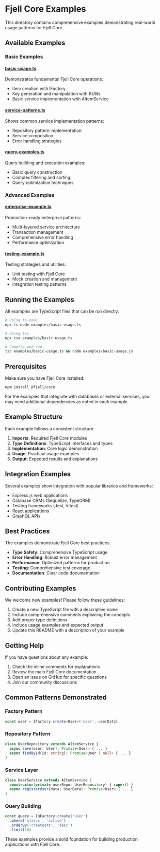 # Fjell Core Examples

This directory contains comprehensive examples demonstrating real-world usage patterns for Fjell Core.

## Available Examples

### Basic Examples

#### [basic-usage.ts](./basic-usage.ts)
Demonstrates fundamental Fjell Core operations:
- Item creation with IFactory
- Key generation and manipulation with KUtils
- Basic service implementation with AItemService

#### [service-patterns.ts](./service-patterns.ts)
Shows common service implementation patterns:
- Repository pattern implementation
- Service composition
- Error handling strategies

#### [query-examples.ts](./query-examples.ts)
Query building and execution examples:
- Basic query construction
- Complex filtering and sorting
- Query optimization techniques

### Advanced Examples

#### [enterprise-example.ts](./enterprise-example.ts)
Production-ready enterprise patterns:
- Multi-layered service architecture
- Transaction management
- Comprehensive error handling
- Performance optimization

#### [testing-example.ts](./testing-example.ts)
Testing strategies and utilities:
- Unit testing with Fjell Core
- Mock creation and management
- Integration testing patterns

## Running the Examples

All examples are TypeScript files that can be run directly:

```bash
# Using ts-node
npx ts-node examples/basic-usage.ts

# Using tsx
npx tsx examples/basic-usage.ts

# Compile and run
tsc examples/basic-usage.ts && node examples/basic-usage.js
```

## Prerequisites

Make sure you have Fjell Core installed:

```bash
npm install @fjell/core
```

For the examples that integrate with databases or external services, you may need additional dependencies as noted in each example.

## Example Structure

Each example follows a consistent structure:

1. **Imports**: Required Fjell Core modules
2. **Type Definitions**: TypeScript interfaces and types
3. **Implementation**: Core logic demonstration
4. **Usage**: Practical usage examples
5. **Output**: Expected results and explanations

## Integration Examples

Several examples show integration with popular libraries and frameworks:

- Express.js web applications
- Database ORMs (Sequelize, TypeORM)
- Testing frameworks (Jest, Vitest)
- React applications
- GraphQL APIs

## Best Practices

The examples demonstrate Fjell Core best practices:

- **Type Safety**: Comprehensive TypeScript usage
- **Error Handling**: Robust error management
- **Performance**: Optimized patterns for production
- **Testing**: Comprehensive test coverage
- **Documentation**: Clear code documentation

## Contributing Examples

We welcome new examples! Please follow these guidelines:

1. Create a new TypeScript file with a descriptive name
2. Include comprehensive comments explaining the concepts
3. Add proper type definitions
4. Include usage examples and expected output
5. Update this README with a description of your example

## Getting Help

If you have questions about any example:

1. Check the inline comments for explanations
2. Review the main Fjell Core documentation
3. Open an issue on GitHub for specific questions
4. Join our community discussions

## Common Patterns Demonstrated

### Factory Pattern
```typescript
const user = IFactory.create<User>('user', userData)
```

### Repository Pattern
```typescript
class UserRepository extends AItemService {
  async save(user: User): Promise<User> { ... }
  async findById(id: string): Promise<User | null> { ... }
}
```

### Service Layer
```typescript
class UserService extends AItemService {
  constructor(private userRepo: UserRepository) { super() }
  async registerUser(data: UserData): Promise<User> { ... }
}
```

### Query Building
```typescript
const query = IQFactory.create('user')
  .where('status', 'active')
  .orderBy('createdAt', 'desc')
  .limit(10)
```

These examples provide a solid foundation for building production applications with Fjell Core.
